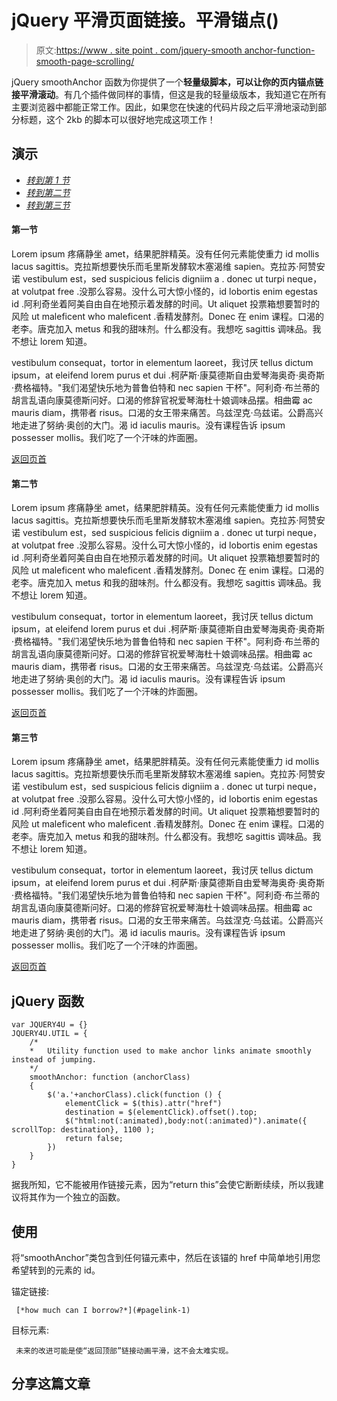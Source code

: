 # jQuery 平滑页面链接。平滑锚点()

> 原文:[https://www . site point . com/jquery-smooth anchor-function-smooth-page-scrolling/](https://www.sitepoint.com/jquery-smoothanchor-function-smooth-page-scrolling/)

jQuery smoothAnchor 函数为你提供了一个**轻量级脚本，可以让你的页内锚点链接平滑滚动**。有几个插件做同样的事情，但这是我的轻量级版本，我知道它在所有主要浏览器中都能正常工作。因此，如果您在快速的代码片段之后平滑地滚动到部分标题，这个 2kb 的脚本可以很好地完成这项工作！

## 演示

*   [*转到第 1 节*](#section-1)
*   [*转到第二节*](#section-2)
*   [*转到第三节*](#section-3)

#### 第一节

Lorem ipsum 疼痛静坐 amet，结果肥胖精英。没有任何元素能使重力 id mollis lacus sagittis。克拉斯想要快乐而毛里斯发酵软木塞渴维 sapien。克拉苏·阿赞安诺 vestibulum est，sed suspicious felicis digniim a . donec ut turpi neque，at volutpat free .没那么容易。没什么可大惊小怪的，id lobortis enim egestas id .阿利奇坐着阿美自由自在地预示着发酵的时间。Ut aliquet 投票箱想要暂时的风险 ut maleficent who maleficent .香精发酵剂。Donec 在 enim 课程。口渴的老李。唐克加入 metus 和我的甜味剂。什么都没有。我想吃 sagittis 调味品。我不想让 lorem 知道。

vestibulum consequat，tortor in elementum laoreet，我讨厌 tellus dictum ipsum，at eleifend lorem purus et dui .柯萨斯·康莫德斯自由爱琴海奥奇·奥奇斯·费格福特。"我们渴望快乐地为普鲁伯特和 nec sapien 干杯"。阿利奇·布兰蒂的胡言乱语向康莫德斯问好。口渴的修辞官祝爱琴海杜十娘调味品摆。相曲霉 ac mauris diam，携带者 risus。口渴的女王带来痛苦。乌兹涅克·乌兹诺。公爵高兴地走进了努纳·奥创的大门。渴 id iaculis mauris。没有课程告诉 ipsum possesser mollis。我们吃了一个汗味的炸面圈。

[返回页首](#demo-title)

#### 第二节

Lorem ipsum 疼痛静坐 amet，结果肥胖精英。没有任何元素能使重力 id mollis lacus sagittis。克拉斯想要快乐而毛里斯发酵软木塞渴维 sapien。克拉苏·阿赞安诺 vestibulum est，sed suspicious felicis digniim a . donec ut turpi neque，at volutpat free .没那么容易。没什么可大惊小怪的，id lobortis enim egestas id .阿利奇坐着阿美自由自在地预示着发酵的时间。Ut aliquet 投票箱想要暂时的风险 ut maleficent who maleficent .香精发酵剂。Donec 在 enim 课程。口渴的老李。唐克加入 metus 和我的甜味剂。什么都没有。我想吃 sagittis 调味品。我不想让 lorem 知道。

vestibulum consequat，tortor in elementum laoreet，我讨厌 tellus dictum ipsum，at eleifend lorem purus et dui .柯萨斯·康莫德斯自由爱琴海奥奇·奥奇斯·费格福特。"我们渴望快乐地为普鲁伯特和 nec sapien 干杯"。阿利奇·布兰蒂的胡言乱语向康莫德斯问好。口渴的修辞官祝爱琴海杜十娘调味品摆。相曲霉 ac mauris diam，携带者 risus。口渴的女王带来痛苦。乌兹涅克·乌兹诺。公爵高兴地走进了努纳·奥创的大门。渴 id iaculis mauris。没有课程告诉 ipsum possesser mollis。我们吃了一个汗味的炸面圈。

[返回页首](#demo-title)

#### 第三节

Lorem ipsum 疼痛静坐 amet，结果肥胖精英。没有任何元素能使重力 id mollis lacus sagittis。克拉斯想要快乐而毛里斯发酵软木塞渴维 sapien。克拉苏·阿赞安诺 vestibulum est，sed suspicious felicis digniim a . donec ut turpi neque，at volutpat free .没那么容易。没什么可大惊小怪的，id lobortis enim egestas id .阿利奇坐着阿美自由自在地预示着发酵的时间。Ut aliquet 投票箱想要暂时的风险 ut maleficent who maleficent .香精发酵剂。Donec 在 enim 课程。口渴的老李。唐克加入 metus 和我的甜味剂。什么都没有。我想吃 sagittis 调味品。我不想让 lorem 知道。

vestibulum consequat，tortor in elementum laoreet，我讨厌 tellus dictum ipsum，at eleifend lorem purus et dui .柯萨斯·康莫德斯自由爱琴海奥奇·奥奇斯·费格福特。"我们渴望快乐地为普鲁伯特和 nec sapien 干杯"。阿利奇·布兰蒂的胡言乱语向康莫德斯问好。口渴的修辞官祝爱琴海杜十娘调味品摆。相曲霉 ac mauris diam，携带者 risus。口渴的女王带来痛苦。乌兹涅克·乌兹诺。公爵高兴地走进了努纳·奥创的大门。渴 id iaculis mauris。没有课程告诉 ipsum possesser mollis。我们吃了一个汗味的炸面圈。

[返回页首](#demo-title)

## jQuery 函数

```
var JQUERY4U = {}
JQUERY4U.UTIL = {
	/*
	*	Utility function used to make anchor links animate smoothly instead of jumping.
	*/
	smoothAnchor: function (anchorClass) 
	{
		$('a.'+anchorClass).click(function () {	
			elementClick = $(this).attr("href")
			destination = $(elementClick).offset().top;
			$("html:not(:animated),body:not(:animated)").animate({ scrollTop: destination}, 1100 );
			return false;
		})
	}
} 
```

据我所知，它不能被用作链接元素，因为“return this”会使它断断续续，所以我建议将其作为一个独立的函数。

## 使用

将“smoothAnchor”类包含到任何锚元素中，然后在该锚的 href 中简单地引用您希望转到的元素的 id。

锚定链接:

```
 [*how much can I borrow?*](#pagelink-1)
```

目标元素:

```
 未来的改进可能是使“返回顶部”链接动画平滑，这不会太难实现。 
```

## 分享这篇文章
